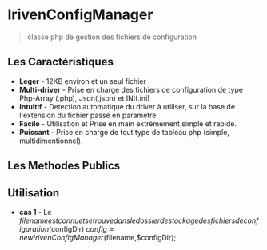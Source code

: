IrivenConfigManager
=======

>classe php de gestion des fichiers de configuration

## Les Caractéristiques
* **Leger** - 12KB environ et un seul fichier
* **Multi-driver** - Prise en charge des fichiers de configuration de type Php-Array (.php), Json(.json) et INI(.ini)
* **Intuitif** - Detection automatique du driver à utiliser, sur la base de l'extension du fichier passé en parametre
* **Facile** - Utilisation et Prise en main extrêmement simple et rapide.
* **Puissant** - Prise en charge de tout type de tableau php (simple, multidimentionnel).

## Les Methodes Publics

## Utilisation
* **cas 1** - Le $filename est connu et se trouve dans le dossier de stockage des fichiers de configuration($configDir)
$config= new IrivenConfigManager($filename,$configDir);
